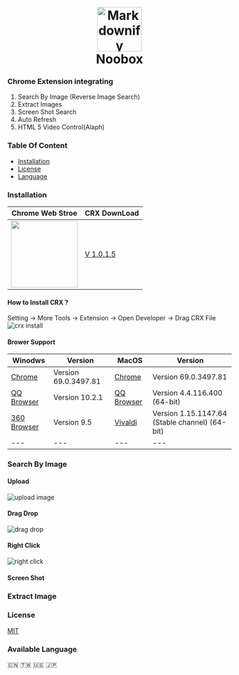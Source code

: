 
<h1 align="center">
  <br>
  <a href="https://chrome.google.com/webstore/detail/noobox-search-by-image/kidibbfcblfbbafhnlanccjjdehoahep"><img src="https://user-images.githubusercontent.com/12090689/45327137-5daeff80-b524-11e8-8398-36ee837c54e7.png" alt="Markdownify" width="100"></a>
  <br>
  Noobox
  <br>
</h1>

### Chrome Extension integrating
1. Search By Image (Reverse Image Search)
2. Extract Images
3. Screen Shot Search
4. Auto Refresh
5. HTML 5 Video Control(Alaph)
### Table Of Content
-  [Installation](#Installation)
-  [License](#License)
-  [Language](#Available)

### Installation
| Chrome Web Stroe | CRX DownLoad |
| --- | --- |
| <a href= "https://chrome.google.com/webstore/detail/noobox-search-by-image/kidibbfcblfbbafhnlanccjjdehoahep"><img src = "https://user-images.githubusercontent.com/12090689/45331133-0f572c00-b537-11e8-962f-fc777c6bb9b5.png" width = "150px"></a> | <a href = "http://github.com/AInoob/NooBox/releases/download/1.0.1.5/NooBox.v1.0.1.5.crx">V 1.0.1.5</a> |

#### How to Install CRX ?
Setting -> More Tools -> Extension -> Open Developer -> Drag CRX File
![crx install](https://user-images.githubusercontent.com/12090689/45597429-49db2180-b99a-11e8-916c-fba450c5cfe1.gif)

#### Brower Support

| Winodws | Version | MacOS | Version |
| --- | --- | --- | --- |
| <a href = "https://www.google.com/chrome/" target = "_blank">Chrome</a> | Version 69.0.3497.81 | <a href = "https://www.google.com/chrome/" target = "_blank">Chrome</a> | Version 69.0.3497.81 |
| <a href = "https://browser.qq.com/" target= "_blank">QQ Browser</a> | Version 10.2.1 | <a href = "https://browser.qq.com/mac/en/index.html" target= "_blank">QQ Browser</a> | Version 4.4.116.400 (64-bit) |
|  <a href = "http://browser.360.cn/ee/" target= "_blank">360 Browser</a> | Version 9.5 | <a href = "https://vivaldi.com/" target= "_blank">Vivaldi</a> |Version 1.15.1147.64 (Stable channel) (64-bit) |
| --- | --- | --- | --- |
### Search By Image
#### Upload
![upload image](https://user-images.githubusercontent.com/12090689/45771176-65506180-bc12-11e8-8174-b7b57fd4a4f0.gif)
#### Drag Drop
![drag drop](https://user-images.githubusercontent.com/12090689/45771200-78fbc800-bc12-11e8-8fd9-55c5f4a1c04e.gif)
#### Right Click
![right click](https://user-images.githubusercontent.com/12090689/45771196-75684100-bc12-11e8-858b-76dcf7aad277.gif)
#### Screen Shot 
### Extract Image
### License
<a href = "https://opensource.org/licenses/MIT">MIT</a>
### Available Language
 🇨🇳 🇹🇼 :us: :jp:


